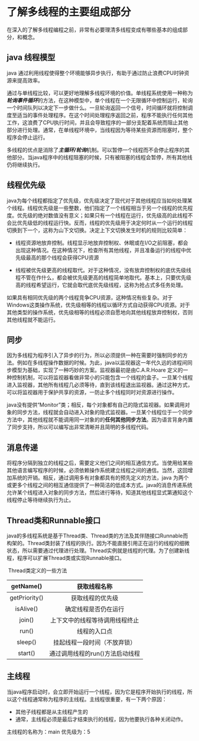 # 了解多线程的主要组成部分

 在深入的了解多线程编程之前，非常有必要理清多线程变成有哪些基本的组成部分，和概念。

## java 线程模型

java 通过利用线程使得整个环境能够异步执行，有助于通过防止浪费CPU时钟资源来提高效率。

通过与单线程比较，可以更好地理解多线程环境的价值。单线程系统使用一种称为***轮询事件循环***的方法，在这种模型中，单个线程在一个无限循环中控制运行，轮询一个时间队列以决定下一步做什么。一旦轮询返回一个信号，时间循环就将控制调度至适当的事件处理程序。在这个时间处理程序返回之前，程序不能执行任何其他工作，这浪费了CPU执行时间，并且会导致程序的一部分支配着系统而阻止其他部分进行处理。通常，在单线程环境中，当线程因为等待某些资源而阻塞时，整个程序会停止运行。

多线程的优点是消除了***主循环/轮询***机制。可以暂停一个线程而不会停止程序的其他部分。当java程序中的线程阻塞的时候，只有被阻塞的线程会暂停，所有其他线仍将继续执行。

## 线程优先级

java为每个线程都指定了优先级，优先级决定了现代对于其他线程应当如何处理某个线程。线程优先级是一些整数，他们指定了一个线程相当于另一个线程的优先程度。优先级的绝对数值没有意义；如果只有一个线程在运行，优先级高的此线程不会比优先级低的线程运行快。反而，线程的优先级用于决定何时从一个运行的线程切换到下一个，这称为山下文切换。决定上下文切换发生时机的规则比较简单：

- 线程资源地放弃控制。线程显示地放弃控制权、休眠或在I/O之前阻塞，都会出现这种情况。在这种情况下，检查所有其他线程，并且准备运行的线程中优先级最高的那个线程会获得CPU资源

- 线程被优先级更高的线程取代。对于这种情况，没有放弃控制权的底优先级线程不管在作什么，都会被优先级更高的线程简单地取代。基本上，只要优先级高的线程希望运行，它就会取代底优先级线程，这称为抢占式多任务处理。



如果具有相同优先级的两个线程竞争CPU资源，这种情况有些复杂。对于Windows这类操作系统，优先级相等的线程以循环方式自动获得CPU资源。对于其他类型的操作系统，优先级相等的线程必须自愿地向其他线程放弃控制权，否则其他线程就不能运行。

## 同步

因为多线程为程序引入了异步的行为，所以必须提供一种在需要时强制同步的方法。例如在多线程操作数据的时候。为此，java以监视器这一年代久远的进程间同步模型为基础，实现了一种巧妙的方案。监视器最初是由C.A.R.Hoare 定义的一种控制机制，可以将监视器看做非常小的只能包含一个线程的盒子。一旦某个线程进入监视器，其他所有线程几必须等待，直到该线程退出监视器。通过这种方式，可以将监视器用于保护共享的资源，一防止多个线程同时对资源进行操作。

java没有提供“Monitor”类；相反，每个对象都有自己的隐式监视器。如果调用对象的同步方法，线程就会自动进入对象的隐式监视器。一旦某个线程位于一个同步方法中，其他线程就不能调用同一对象的的**任何其他同步方法**。因为语言背身内置了同步支持，所以可以编写出非常清晰并且简明的多线程代码。

## 消息传递

​	将程序分隔到独立的线程之后，需要定义他们之间的相互通信方式。当使用给某些其他语言编写程序的时候，必须依赖操作系统建立线程之间的通信。当然，这回增加系统的开销。相反，通过调用多有对象都具有的预先定义的方法，java 为两个或更多个线程之间的相互通信提供了一种简洁的低成本方式。java的消息传递系统允许某个线程进入对象的同步方法，然后进行等待，知道其他线程显式第通知这个线程停止等待继续执行为止。

## Thread类和Runnable接口

​	java的多线程系统是基于Thread类、Thread类的方法及其伴随接口Runnable而构架的。Thread类封装了线程的执行。因为不能直接引用正在运行的线程的细微状态，所以需要通过代理进行处理。Thread实例就是线程的代理。为了创建新线程，程序可以扩展Thread类或实现Runnable接口。

​					Thread类定义的一些方法

|   getName()   |          获取线程名称           |
| :-----------: | :-----------------------------: |
| getPriority() |        获取线程的优先级         |
|   isAlive()   |      确定线程是否仍在运行       |
|    join()     | 上下文中的线程等待调用线程终止  |
|     run()     |          线程的入口点           |
|    sleep()    |  挂起线程一段时间（不放弃锁）   |
|    start()    | 通过调用线程的run()方法启动线程 |



## 主线程

当java程序启动时，会立即开始运行一个线程，因为它是程序开始执行的线程，所以这个线程通常称为程序的主线程。主线程很重要，有一下两个原因：

- 其他子线程都是从主线程产生的
- 通常，主线程必须是最后才结束执行的线程，因为他要执行各种关闭动作。

主线程的名称为：main  优先级为：5

